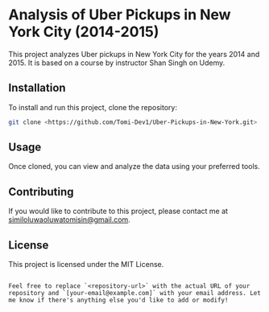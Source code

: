 
# Analysis of Uber Pickups in New York City (2014-2015)

This project analyzes Uber pickups in New York City for the years 2014 and 2015. It is based on a course by instructor Shan Singh on Udemy.

## Installation

To install and run this project, clone the repository:

```bash
git clone <https://github.com/Tomi-Dev1/Uber-Pickups-in-New-York.git>
```

## Usage

Once cloned, you can view and analyze the data using your preferred tools.

## Contributing

If you would like to contribute to this project, please contact me at similoluwaoluwatomisin@gmail.com.

## License

This project is licensed under the MIT License.
```

Feel free to replace `<repository-url>` with the actual URL of your repository and `[your-email@example.com]` with your email address. Let me know if there's anything else you'd like to add or modify!
